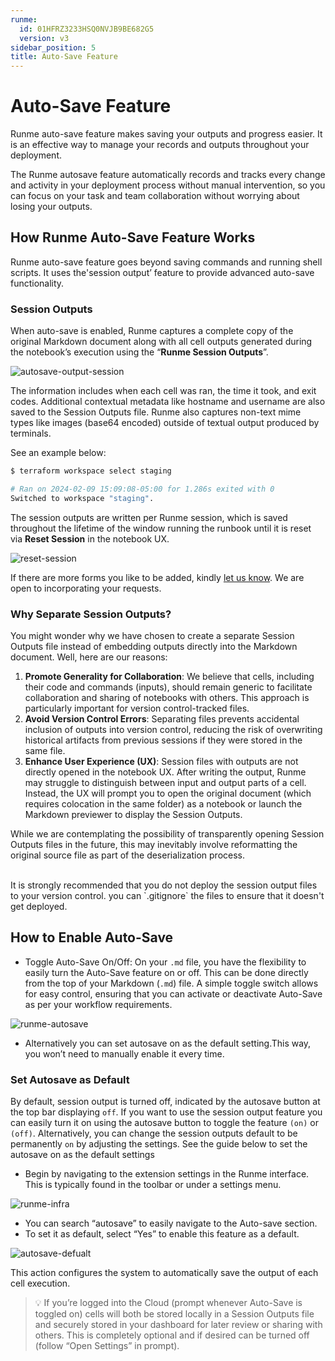 ```yaml
---
runme:
  id: 01HFRZ3233HSQ0NVJB9BE682G5
  version: v3
sidebar_position: 5
title: Auto-Save Feature
---
```


# Auto-Save Feature

Runme auto-save feature makes saving your outputs and progress easier. It is an effective way to manage your records and outputs throughout your deployment.

The Runme autosave feature automatically records and tracks every change and activity in your deployment process without manual intervention, so you can focus on your task and team collaboration without worrying about losing your outputs.

## **How Runme Auto-Save Feature Works**

Runme auto-save feature goes beyond saving commands and running shell scripts. It uses the'session output’ feature to provide advanced auto-save functionality.

### Session Outputs

When auto-save is enabled, Runme captures a complete copy of the original Markdown document along with all cell outputs generated during the notebook’s execution using the  “**Runme Session Outputs**”.

![autosave-output-session](../../static/img/Autosave-output.png)

The information includes when each cell was ran, the time it took, and exit codes. Additional contextual metadata like hostname and username are also saved to the Session Outputs file. Runme also captures non-text mime types like images (base64 encoded) outside of textual output produced by terminals.

See an example below:

```sh {"id":"01HPGQH3SV6HM949W7RHC4P563"}
$ terraform workspace select staging

# Ran on 2024-02-09 15:09:08-05:00 for 1.286s exited with 0
Switched to workspace "staging".
```

The session outputs are written per Runme session, which is saved throughout the lifetime of the window running the runbook until it is reset via **Reset Session** in the notebook UX.

![reset-session](../../static/img/auto-save-reset-session.png)

If there are more forms you like to be added, kindly [let us know](https://github.com/stateful/runme/issues/new). We are open to incorporating your requests.

### Why Separate Session Outputs?

You might wonder why we have chosen to create a separate Session Outputs file instead of embedding outputs directly into the Markdown document. Well, here are our reasons:

1. **Promote Generality for Collaboration**: We believe that cells, including their code and commands (inputs), should remain generic to facilitate collaboration and sharing of notebooks with others. This approach is particularly important for version control-tracked files.
2. **Avoid Version Control Errors**: Separating files prevents accidental inclusion of outputs into version control, reducing the risk of overwriting historical artifacts from previous sessions if they were stored in the same file.
3. **Enhance User Experience (UX)**: Session files with outputs are not directly opened in the notebook UX. After writing the output, Runme may struggle to distinguish between input and output parts of a cell. Instead, the UX will prompt you to open the original document (which requires colocation in the same folder) as a notebook or launch the Markdown previewer to display the Session Outputs.

While we are contemplating the possibility of transparently opening Session Outputs files in the future, this may inevitably involve reformatting the original source file as part of the deserialization process.

<br />
<Infobox type="sidenote" title="Session Outputs">
It is strongly recommended that you do not deploy the session output files to your version control. you can `.gitignore` the files to ensure that it doesn't get deployed.
</Infobox>

## **How to Enable Auto-Save**

- Toggle Auto-Save On/Off: On your `.md` file, you have the flexibility to easily turn the Auto-Save feature on or off. This can be done directly from the top of your Markdown (`.md`) file. A simple toggle switch allows for easy control, ensuring that you can activate or deactivate Auto-Save as per your workflow requirements.

![runme-autosave](../../static/img/runme-autosave.png)

- Alternatively you can set autosave on as the default setting.This way, you won’t need to manually enable it every time.

### Set Autosave as Default

By default, session output is turned off, indicated by the autosave button at the top bar displaying `off`. If you want to use the session output feature you can easily turn it on using the autosave button to toggle the feature `(on)` or `(off)`. Alternatively, you can change the session outputs default to be permanently `on` by adjusting the settings. See the guide below to set the autosave on as the default settings

- Begin by navigating to the extension settings in the Runme interface. This is typically found in the toolbar or under a settings menu.

![runme-infra](../../static/img/runme-infra.png)

- You can search “autosave” to easily navigate to the Auto-save section.
- To set it as default, select “Yes” to enable this feature as a default.

![autosave-defualt](../../static/img/runme-set-autosave-default.png)

This action configures the system to automatically save the output of each cell execution.

> 💡 If you’re logged into the Cloud (prompt whenever Auto-Save is toggled on) cells will both be stored locally in a Session Outputs file and securely stored in your dashboard for later review or sharing with others. This is completely optional and if desired can be turned off (follow “Open Settings” in prompt).
